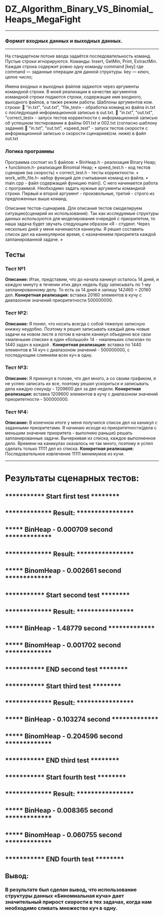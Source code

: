 # DZ_Algorithm_Binary_VS_Binomial_Heaps_MegaFight
***
### Формат входных данных и выходных данных.
***
На стандартном потоке ввода задаётся последовательность команд. Пустые строки игнорируются.
Команды: Insert, GetMin, Print,  ExtractMin.
Каждая строка содержит ровно одну команду command [key]  где command — заданные операции для данной структуры.
key — ключ, целое число;

Имена входных и выходных файлов задаются через аргументы командной строки. В моей реализации в качестве аргументов командной строки подаются строки, содержащие имя входного, выходного файлов, а также режим работы.
Шаблоны аргументов ком. строки:
	"in.txt", "out.txt", "file_test» - обработка команд из файла in.txt с последующей информационной записью в out.txt.
	"in.txt", "out.txt", "correct_test» - запуск тестов корректности с информационной записью об успешном тестировании в файлы 001.txt и 002.txt (согласно шаблону задания)
	"in.txt", "out.txt", «speed_test" - запуск тестов скорости с информационной записью о скорости сценариев(см. ниже) в файл out.txt
### Логика программы
Программа состоит из 5 файлов: 
•	BinHeap.h - реализация Binary Heap;
•	 funcbinom.h- реализация Binomial Heap;
•	speed_test.h - код тестов сценария (на скорость)
•	correct_test.h - тесты корректности.
•	work_with_file.h- набор функций для считывания команд из файла.
•	main.cpp - файл содержащий функцию main().
С него начинается работа с программой. Необходимо задать нужные аргументы командной строки.
Первый и второй аргумент - произвольные, третий - строго из предложенных выше команд.

Описание тестов-сценариев.
	Для описания тестов смоделируем ситуацию(сценарий их использования).  Так как исследуемые структуры данных используются для моделирования очередей с приоритетом, то наша задача будет звучать следующим образом «Я - студент. Через несколько дней у меня начинаются каникулы. Я решил составить список дел на каникулярное время, с назначением приоритета каждой запланированной задаче. »

## Тесты
### Тест №1
**Описание:** 
Итак, представим, что до начала каникул осталось 14 дней, и каждую минуту в течении этих двух недель буду записывать по 1-му запланированному делу. То есть за 14 дней я запишу 14*24*60 = 20160 дел.
**Конкретная реализация:** вставка 20160 элементов в кучу с диапазоном значений приоритетности 500000000.

### Тест №2:
**Описание:** Я понял, что носить всегда с собой тяжелую записную книжку неудобно. Поэтому я решил записывать каждый день новые задачи на новом листе а потом в начале каникул объеденю все свои «маленькие списки» в один «большой» 14 - «маленьких списков» по 1440 задач в каждой .
**Конкретная реализация:** вставка по 1440 элементов в 14 куч с диапазоном значений - 500000000, с последующим слиянием всех куч в одну.

### Тест №3:
**Описание:** Я прикинул в голове, что дел много, а со своим графиком, я не успею записать их все, поэтому решил ускориться и записывать дела каждую секунду - 1209600 дел за две недели.
 **Конкретная реализация:** вставка 1209600 элементов в кучу с диапазоном значений  приоритетности - 500000000.

### Тест №4:
**Oписание:**  В конечном итоге у меня получился список дел на каникул с заданными приоритетами. Я начинаю исходя из приоритетности(дела с меньшим значение приоритета - выполняю раньше) решать запланированные задачи. Вычеркивая из списка, каждое выполненное дело.
Времени на каникулах оказалось не так много, поэтому я успел сделать только 11111 дел из списка.
**Конкретная реализация:** Последовательное извлечение 11111 минимумов из кучи.


***
# Результаты сценарных тестов:

## *********** Start first test ********
## ************* Result: ****************
## ***** BinHeap - 0.000709 second *************
## ************* Result: ****************
## ***** BinomHeap - 0.002661 second *************


## *********** Start second test ********
## ************* Result: ****************
## ***** BinHeap - 1.48779 second *************
## ***** BinomHeap - 0.001702 second *************
## *********** END second test ********


## *********** Start third test ********
## ************* Result: ****************
## ***** BinHeap - 0.103274 second *************
## ***** BinomHeap - 0.204596 second *************
## *********** END third test ********


## *********** Start fourth test ********
## ************* Result: ****************
## ***** BinHeap - 0.008365 second *************
## ***** BinomHeap - 0.060755 second *************
## *********** END fourth test ********


## Вывод: 
### В результате был сделан вывод, что использование структуры данных «Биномиальная куча» дает значительный прирост скорости в тех задачах, когда нам необходимо сливать множество куч в одну.



